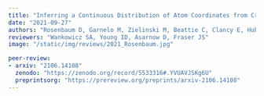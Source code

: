 ```yaml
---
title: "Inferring a Continuous Distribution of Atom Coordinates from Cryo-EM Images using VAEs"
date: "2021-09-27"
authors: "Rosenbaum D, Garnelo M, Zielinski M, Beattie C, Clancy E, Huber A, Kohli P, Senior AW, Jumper J, Doersch C, Eslami SMA, Ronneberger O, Adler J"
reviewers: "Wankowicz SA, Young ID, Asarnow D, Fraser JS"
image: "/static/img/reviews/2021_Rosenbaum.jpg"

peer-review:
- arxiv: "2106.14108"
  zenodo: "https://zenodo.org/record/5533316#.YVUAVJ5Kg6U"
  preprintsorg: "https://prereview.org/preprints/arxiv-2106.14108"
---
```

